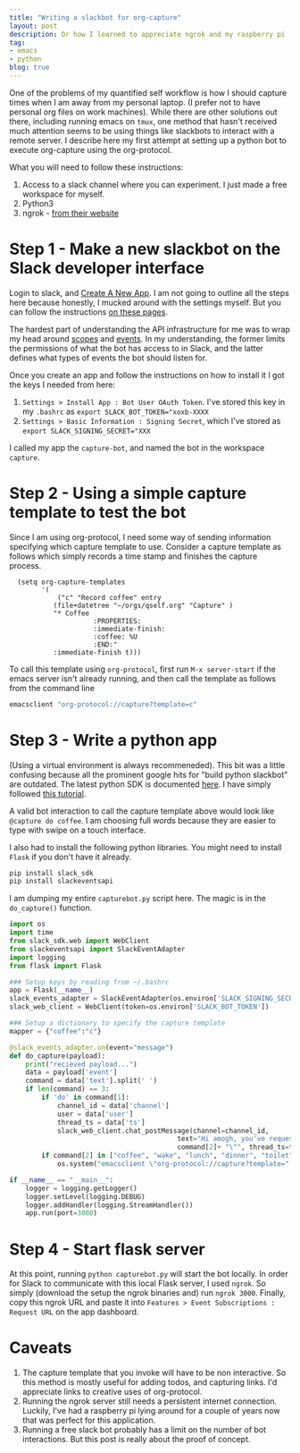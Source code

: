 ```yaml
---
title: "Writing a slackbot for org-capture"
layout: post
description: Or how I learned to appreciate ngrok and my raspberry pi
tag:
- emacs
- python
blog: true
---
```

One of the problems of my quantified self workflow is how I should capture times when I am away from my personal laptop. (I prefer not to have personal org files on work machines). While there are other solutions out there, including running emacs on `tmux`, one method that hasn't received much attention seems to be using things like slackbots to interact with a remote server. I describe here my first attempt at setting up a python bot to execute org-capture using the org-protocol.

What you will need to follow these instructions:
1. Access to a slack channel where you can experiment. I just made a free workspace for myself.
2. Python3
3. ngrok - [from their website](https://ngrok.com/)

# Step 1 - Make a new slackbot on the Slack developer interface
Login to slack, and [Create A New App](https://api.slack.com/apps). I am not going to outline all the steps here because honestly, I mucked around with the settings myself. But you can follow the instructions [on these pages](https://api.slack.com/start/overview).

The hardest part of understanding the API infrastructure for me was to wrap my head around [scopes](https://api.slack.com/tutorials/understanding-oauth-scopes-bot) and [events](https://api.slack.com/apis/connections/events-api). In my understanding, the former limits the permissions of what the bot has access to in Slack, and the latter defines what types of events the bot should listen for.

Once you create an app and follow the instructions on how to install it I got the keys I needed from here:
1. `Settings > Install App : Bot User OAuth Token`. 
   I've stored this key in my `.bashrc` as `export SLACK_BOT_TOKEN="xoxb-XXXX`
2. `Settings > Basic Information : Signing Secret`, 
   which I've stored as `export SLACK_SIGNING_SECRET="XXX`


I called my app the `capture-bot`, and named the bot in the workspace `capture`.

# Step 2 - Using a simple capture template to test the bot
Since I am using org-protocol, I need some way of sending information specifying which capture template to use. Consider a capture template as follows which simply records a time stamp and finishes the capture process.

```emacs-lisp
  (setq org-capture-templates
        '(
            ("c" "Record coffee" entry
           (file+datetree "~/orgs/qself.org" "Capture" )
           "* Coffee
                     :PROPERTIES:
                     :immediate-finish:
                     :coffee: %U
                     :END:"
           :immediate-finish t)))
```

To call this template using `org-protocol`, first run `M-x server-start` if the emacs server isn't already running, and then call the template as follows from the command line

```bash
emacsclient "org-protocol://capture?template=c"
```

# Step 3 - Write a python app 
(Using a virtual environment is always recommeneded).
This bit was a little confusing because all the prominent google hits for "build python slackbot" are outdated. The latest python SDK is documented [here](https://github.com/slackapi/python-slack-sdk). I have simply followed [this tutorial](https://github.com/slackapi/python-slack-sdk/tree/main/tutorial).

A valid bot interaction to call the capture template above would look like `@capture do coffee`. 
I am choosing full words because they are easier to type with swipe on a touch interface.

I also had to install the following python libraries. You might need to install `Flask` if you don't have it already.
```bash
pip install slack_sdk
pip install slackeventsapi
```

I am dumping my entire `capturebot.py` script here. The magic is in the `do_capture()` function.

```python
import os
import time
from slack_sdk.web import WebClient
from slackeventsapi import SlackEventAdapter
import logging
from flask import Flask

### Setup keys by reading from ~/.bashrc
app = Flask(__name__)
slack_events_adapter = SlackEventAdapter(os.environ['SLACK_SIGNING_SECRET'], "/slack/events", app)
slack_web_client = WebClient(token=os.environ['SLACK_BOT_TOKEN'])

### Setup a dictionary to specify the capture template
mapper = {"coffee":"c"}

@slack_events_adapter.on(event="message")
def do_capture(payload):
    print("recieved payload...")
    data = payload['event']
    command = data['text'].split(' ')
    if len(command) == 3:
        if 'do' in command[1]:
            channel_id = data['channel']
            user = data['user']
            thread_ts = data['ts']
            slack_web_client.chat_postMessage(channel=channel_id,
                                          text="Hi amogh, you've requested command: \"" +\
                                          command[2]+ "\"", thread_ts=thread_ts)
        if command[2] in ["coffee", "wake", "lunch", "dinner", "toilet", "sleep"]:
            os.system("emacsclient \"org-protocol://capture?template=" + mapper[command[2]] + "\"")

if __name__ == "__main__":
    logger = logging.getLogger()
    logger.setLevel(logging.DEBUG)
    logger.addHandler(logging.StreamHandler())
    app.run(port=3000)
```
# Step 4 - Start flask server 
At this point, running `python capturebot.py` will start the bot locally. In order for Slack to communicate with this local Flask server, I used `ngrok`. So simply (download the setup the ngrok binaries and) run `ngrok 3000`. Finally, copy this ngrok URL and paste it into `Features > Event Subscriptions : Request URL` on the app dashboard.

# Caveats 
1. The capture template that you invoke will have to be non interactive. So this method is mostly useful for adding todos, and capturing links. I'd appreciate links to creative uses of org-protocol.
2. Running the ngrok server still needs a persistent internet connection. Luckily, I've had a raspberry pi lying around for a couple of years now that was perfect for this application.
3. Running a free slack bot probably has a limit on the number of bot interactions. But this post is really about the proof of concept.
